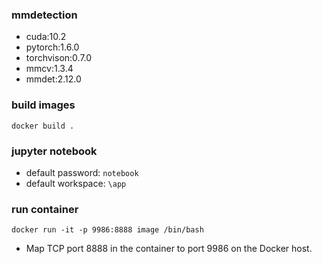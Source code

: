 ### mmdetection

- cuda:10.2
- pytorch:1.6.0
- torchvison:0.7.0
- mmcv:1.3.4
- mmdet:2.12.0


### build images

`docker build .`

### jupyter notebook

- default password: `notebook`
- default workspace: `\app`

### run container

`docker run -it -p 9986:8888 image /bin/bash`

- Map TCP port 8888 in the container to port 9986 on the Docker host.